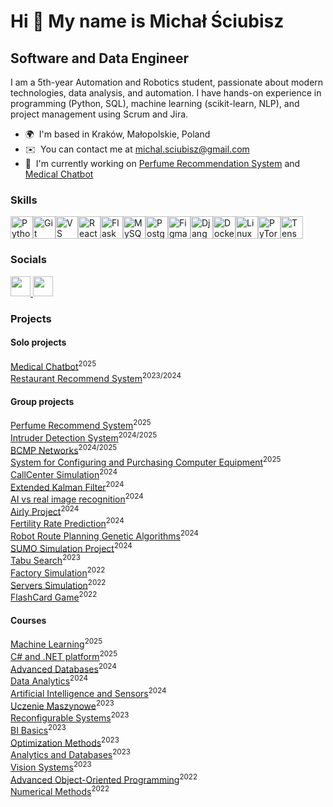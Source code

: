 Hi 👋 My name is Michał Ściubisz
================================

Software and Data Engineer
--------------------------

I am a 5th-year Automation and Robotics student, passionate about modern technologies, data analysis, and automation. I have hands-on experience in programming (Python, SQL), machine learning (scikit-learn, NLP), and project management using Scrum and Jira.

* 🌍  I'm based in Kraków, Małopolskie, Poland
* ✉️  You can contact me at [michal.sciubisz@gmail.com](mailto:michal.sciubisz@gmail.com)
* 🚀  I'm currently working on [Perfume Recommendation System](http://github.com/michalsciubisz/SRP) and [Medical Chatbot](https://github.com/michalsciubisz/medical_chatbot)

### Skills


<p align="left">
<a href="https://www.python.org/" target="_blank" rel="noreferrer"><img src="https://raw.githubusercontent.com/danielcranney/readme-generator/main/public/icons/skills/python-colored.svg" width="36" height="36" alt="Python" /></a><a href="https://git-scm.com/" target="_blank" rel="noreferrer"><img src="https://raw.githubusercontent.com/danielcranney/readme-generator/main/public/icons/skills/git-colored.svg" width="36" height="36" alt="Git" /></a><a href="https://code.visualstudio.com/" target="_blank" rel="noreferrer"><img src="https://raw.githubusercontent.com/danielcranney/readme-generator/main/public/icons/skills/visualstudiocode.svg" width="36" height="36" alt="VS Code" /></a><a href="https://reactjs.org/" target="_blank" rel="noreferrer"><img src="https://raw.githubusercontent.com/danielcranney/readme-generator/main/public/icons/skills/react-colored.svg" width="36" height="36" alt="React" /></a><a href="https://flask.palletsprojects.com/en/2.0.x/" target="_blank" rel="noreferrer"><img src="https://raw.githubusercontent.com/danielcranney/readme-generator/main/public/icons/skills/flask-colored.svg" width="36" height="36" alt="Flask" /></a><a href="https://www.mysql.com/" target="_blank" rel="noreferrer"><img src="https://raw.githubusercontent.com/danielcranney/readme-generator/main/public/icons/skills/mysql-colored.svg" width="36" height="36" alt="MySQL" /></a><a href="https://www.postgresql.org/" target="_blank" rel="noreferrer"><img src="https://raw.githubusercontent.com/danielcranney/readme-generator/main/public/icons/skills/postgresql-colored.svg" width="36" height="36" alt="PostgreSQL" /></a><a href="https://www.figma.com/" target="_blank" rel="noreferrer"><img src="https://raw.githubusercontent.com/danielcranney/readme-generator/main/public/icons/skills/figma-colored.svg" width="36" height="36" alt="Figma" /></a><a href="https://www.djangoproject.com/" target="_blank" rel="noreferrer"><img src="https://raw.githubusercontent.com/danielcranney/readme-generator/main/public/icons/skills/django-colored.svg" width="36" height="36" alt="Django" /></a><a href="https://www.docker.com/" target="_blank" rel="noreferrer"><img src="https://raw.githubusercontent.com/danielcranney/readme-generator/main/public/icons/skills/docker-colored.svg" width="36" height="36" alt="Docker" /></a><a href="https://www.linux.org" target="_blank" rel="noreferrer"><img src="https://raw.githubusercontent.com/danielcranney/readme-generator/main/public/icons/skills/linux-colored.svg" width="36" height="36" alt="Linux" /></a><a href="https://pytorch.org/" target="_blank" rel="noreferrer"><img src="https://raw.githubusercontent.com/danielcranney/readme-generator/main/public/icons/skills/pytorch-colored.svg" width="36" height="36" alt="PyTorch" /></a><a href="https://www.tensorflow.org/" target="_blank" rel="noreferrer"><img src="https://raw.githubusercontent.com/danielcranney/readme-generator/main/public/icons/skills/tensorflow-colored.svg" width="36" height="36" alt="TensorFlow" /></a>
</p>


### Socials

<p align="left"> <a href="https://www.github.com/michalsciubisz" target="_blank" rel="noreferrer"> <picture> <source media="(prefers-color-scheme: dark)" srcset="https://raw.githubusercontent.com/danielcranney/readme-generator/main/public/icons/socials/github-dark.svg" /> <source media="(prefers-color-scheme: light)" srcset="https://raw.githubusercontent.com/danielcranney/readme-generator/main/public/icons/socials/github.svg" /> <img src="https://raw.githubusercontent.com/danielcranney/readme-generator/main/public/icons/socials/github.svg" width="32" height="32" /> </picture> </a> <a href="https://www.linkedin.com/in/michalsciubisz" target="_blank" rel="noreferrer"> <picture> <source media="(prefers-color-scheme: dark)" srcset="https://raw.githubusercontent.com/danielcranney/readme-generator/main/public/icons/socials/linkedin-dark.svg" /> <source media="(prefers-color-scheme: light)" srcset="https://raw.githubusercontent.com/danielcranney/readme-generator/main/public/icons/socials/linkedin.svg" /> <img src="https://raw.githubusercontent.com/danielcranney/readme-generator/main/public/icons/socials/linkedin.svg" width="32" height="32" /> </picture> </a></p>


### Projects

#### Solo projects
[Medical Chatbot](https://github.com/michalsciubisz/medical_chatbot)<sup>2025</sup> </br>
[Restaurant Recommend System](https://github.com/michalsciubisz/restaurant_recommend)<sup>2023/2024</sup> </br>

#### Group projects
[Perfume Recommend System](https://github.com/michalsciubisz/SRP)<sup>2025</sup> </br>
[Intruder Detection System](https://github.com/michalsciubisz/IDS_project)<sup>2024/2025</sup> </br>
[BCMP Networks](https://github.com/michalsciubisz/sieci_kolejkowe_bcmp)<sup>2024/2025</sup> </br>
[System for Configuring and Purchasing Computer Equipment](https://github.com/michalsciubisz/SdKiZSK)<sup>2025</sup> </br>
[CallCenter Simulation](https://github.com/michalsciubisz/modele_kolejkowe_callcenter)<sup>2024</sup> </br>
[Extended Kalman Filter](https://github.com/michalsciubisz/extended_kalman)<sup>2024</sup> </br>
[AI vs real image recognition](https://github.com/michalsciubisz/deep_learning_CNN)<sup>2024</sup> </br>
[Airly Project](https://github.com/michalsciubisz/airly_project_ad)<sup>2024</sup> </br>
[Fertility Rate Prediction](https://github.com/michalsciubisz/fertility_rate_project)<sup>2024</sup> </br>
[Robot Route Planning Genetic Algorithms](https://github.com/michalsciubisz/deep_learning)<sup>2024</sup> </br>
[SUMO Simulation Project](https://github.com/michalsciubisz/sr_sumo)<sup>2024</sup> </br>
[Tabu Search](https://github.com/michalsciubisz/tabu_search)<sup>2023</sup> </br>
[Factory Simulation](https://github.com/michalsciubisz/factory_sim)<sup>2022</sup> </br>
[Servers Simulation](https://github.com/michalsciubisz/servers_zpo)<sup>2022</sup> </br>
[FlashCard Game](https://github.com/michalsciubisz/flashcard_game)<sup>2022</sup> </br>

#### Courses
[Machine Learning](https://github.com/michalsciubisz/machine_learning_part2)<sup>2025</sup> </br>
[C# and .NET platform](https://github.com/michalsciubisz/C-_intro)<sup>2025</sup> </br>
[Advanced Databases](https://github.com/michalsciubisz/advanced_databases)<sup>2024</sup> </br>
[Data Analytics](https://github.com/michalsciubisz/data_analytics)<sup>2024</sup> </br>
[Artificial Intelligence and Sensors](https://github.com/michalsciubisz/SIiS)<sup>2024</sup> </br>
[Uczenie Maszynowe](https://github.com/michalsciubisz/machine_learning)<sup>2023</sup> </br>
[Reconfigurable Systems](https://github.com/michalsciubisz/systemy_rekonfigurowalne)<sup>2023</sup> </br>
[BI Basics](https://github.com/michalsciubisz/podstawyBI)<sup>2023</sup> </br>
[Optimization Methods](https://github.com/michalsciubisz/metody_optymalizacyjne)<sup>2023</sup> </br>
[Analytics and Databases](https://github.com/michalsciubisz/aibd)<sup>2023</sup> </br>
[Vision Systems](https://github.com/michalsciubisz/systemy_wizyjne)<sup>2023</sup> </br>
[Advanced Object-Oriented Programming](https://github.com/michalsciubisz/zpo)<sup>2022</sup> </br>
[Numerical Methods](https://github.com/michalsciubisz/metody_numeryczne)<sup>2022</sup> </br>
